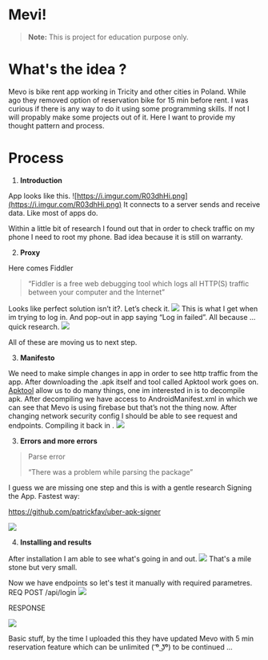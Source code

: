 # Mevi!
> **Note:** This is project for education purpose only.

# What's the idea ?
Mevo is bike rent app working in Tricity and other cities in Poland. While ago they removed option of reservation bike for 15 min before rent. I was curious if there is any way to do it using some programming skills. If not I will propably make some projects out of it. Here I want to provide my thought pattern and process.



# Process

 1. **Introduction**

App looks like this.
![https://i.imgur.com/R03dhHi.png](https://i.imgur.com/R03dhHi.png)
It connects to a server sends and receive data. Like most of apps do.

Within a little bit of research I found out that in order to check traffic on my phone I need to root my phone. Bad idea because it is still on warranty.

2. **Proxy**

Here comes Fiddler 

>“Fiddler is a free web debugging tool which logs all HTTP(S) traffic between your computer and the Internet”

Looks like perfect solution isn’t it?. Let’s check it.
![](https://i.imgur.com/TG47RDB.png)
This is what I get when im trying to log in. And pop-out in app saying “Log in failed”.
All because … quick research.
![](https://i.imgur.com/LLJ3Qzo.png)

All of these are moving us to next step.

3.  **Manifesto**

We need to make simple changes in app in order to see http traffic from the app.
After downloading the .apk itself and tool called Apktool work goes on.
[Apktool](https://ibotpeaches.github.io/Apktool/) allow us to do many things, one im interested in is to decompile apk.
After decompiling we have access to AndroidManifest.xml in which we can see that Mevo is using firebase but that’s not the thing now.
After changing network security config I should be able to see request and endpoints.
Compiling it back in .
![](https://i.imgur.com/zEfZQkX.png)

3. **Errors and more errors**

>Parse error
>
>“There was a problem while parsing the package” 

 I guess we are missing one step and this is with a gentle research Signing the App. Fastest way:

https://github.com/patrickfav/uber-apk-signer

![](https://i.imgur.com/0g2lu8l.png)

4. **Installing and results**

After installation I am able to see what's going in and out.
![](https://i.imgur.com/DRhEwmx.png)
That's a mile stone but very small. 

Now we have endpoints so let's test it manually with required parametres.
REQ POST /api/login
![](https://i.imgur.com/df0F4SK.png)


RESPONSE

![](https://i.imgur.com/72wW8Lm.png)

Basic stuff, by the time I uploaded this they have updated Mevo with 5 min reservation feature which can be unlimited ( ͡º ͜ʖ͡º) to be continued ...
